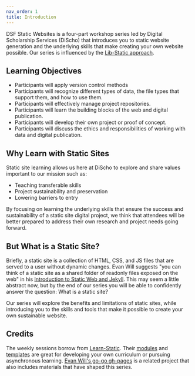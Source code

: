 ```yaml
---
nav_order: 1
title: Introduction
---
```


DSF Static Websites is a four-part workshop series led by Digital Scholarship Services (DiScho) that introduces you to static website generation and the underlying skills that make creating your own website possible. Our series is influenced by the [Lib-Static approach](https://lib-static.github.io/about/).

## Learning Objectives

- Participants will apply version control methods 
- Participants will recognize different types of data, the file types that support them, and how to use them.
- Participants will effectively manage project repositories.
- Participants will learn the building blocks of the web and digital publication.
- Participants will develop their own project or proof of concept.
- Participants will discuss the ethics and responsibilities of working with data and digital publication.

## Why Learn with Static Sites

Static site learning allows us here at DiScho to explore and share values important to our mission such as:

- Teaching transferable skills
- Project sustainability and preservation
- Lowering barriers to entry

By focusing on learning the underlying skills that ensure the success and sustainability of a static site digital project, we think that attendees will be better prepared to address their own research and project needs going forward.

## But What is a Static Site?

Briefly, a static site is a collection of HTML, CSS, and JS files that are served to a user without dynamic changes. Evan Will suggests "you can think of a static site as a shared folder of readonly files exposed on the web" in his [Introduction to Static Web and Jekyll](https://evanwill.github.io/go-go-ghpages-b/content/2-jekyll.html). This may seem a little abstract now, but by the end of our series you will be able to confidently answer the question: What is a static site? 

Our series will explore the benefits and limitations of static sites, while introducing you to the skills and tools that make it possible to create your own sustainable website.

## Credits

The weekly sessions borrow from [Learn-Static](https://learn-static.github.io/). Their [modules](https://learn-static.github.io/modules/) and [templates](https://learn-static.github.io/templates/) are great for developing your own curriculum or pursuing asynchronous learning. [Evan Will's go-go gh-pages](https://evanwill.github.io/go-go-ghpages-b/) is a related project that also includes materials that have shaped this series.